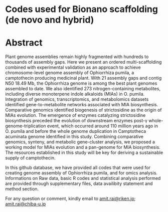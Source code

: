# Codes used for Bionano scaffolding (de novo and hybrid)
# Abstract
Plant genome assemblies remain highly fragmented with hundreds to thousands of assembly gaps. Here we present an ordered multi-scaffolding combined with experimental validation as an approach to achieve chromosome-level genome assembly of Ophiorrhiza pumila, a camptothecin producing medicinal plant. With 21 assembly gaps and contig N50 18.49 Mb, the Ophiorrhiza genome is among the best plant genomes assembled to date. We also identified 273 nitrogen-containing metabolites, including diverse monoterpene indole alkaloids (MIAs) in O. pumila. Integration of genomics, transcriptomics, and metabolomics datasets identified gene-to-metabolite networks associated with MIA biosynthesis. Comparative genomics identified biogenesis of strictosidine as the origin of MIAs evolution. The emergence of enzymes catalyzing strictosidine biosynthesis preceded the evolution of downstream enzymes post-γ whole-genome-triplication event, which occurred around 110 million years ago in O. pumila and before the whole genome duplication in Camptotheca acuminata genome identified in this study. Combining comparative genomics, synteny, and metabolic gene-cluster analysis, we proposed a working model for MIAs evolution and a pan-genome for MIA biosynthesis. The resources established in this study will be key for deriving a sustainable supply of camptothecin.


In this github database, we have provided all codes that were used for creating genome assembly of Ophiorrhiza pumila, and for omics analysis. Informations on Raw data, basic R codes and statistical analysis performed are provided through supplementary files, data availibity statement and method section.

For any question or comment, kindly email to amit.rai@riken.jp; amit.rai@chiba-u.jp
